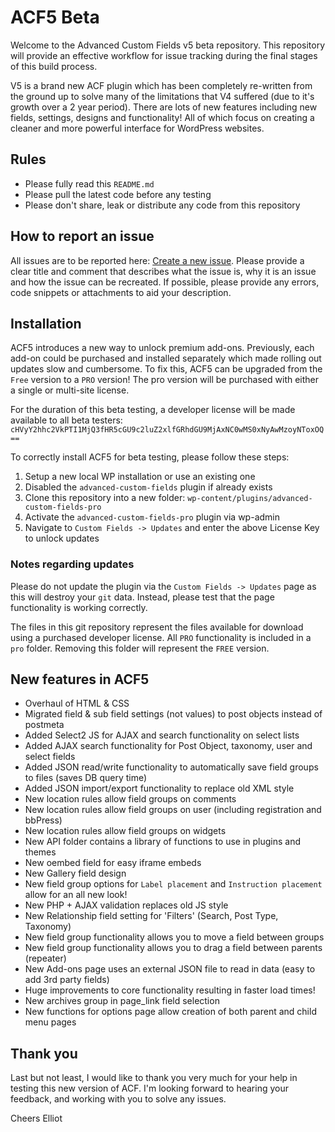 ACF5 Beta
=========

Welcome to the Advanced Custom Fields v5 beta repository. This repository will provide an effective workflow for issue tracking during the final stages of this build process.

V5 is a brand new ACF plugin which has been completely re-written from the ground up to solve many of the limitations that V4 suffered (due to it's growth over a 2 year period). There are lots of new features including new fields, settings, designs and functionality! All of which focus on creating a cleaner and more powerful interface for WordPress websites.

Rules
-----
* Please fully read this `README.md`
* Please pull the latest code before any testing
* Please don't share, leak or distribute any code from this repository

How to report an issue
----------------------

All issues are to be reported here: [Create a new issue](https://github.com/elliotcondon/acf5-beta/issues/). Please provide a clear title and comment that describes what the issue is, why it is an issue and how the issue can be recreated. If possible, please provide any errors, code snippets or attachments to aid your description.

Installation
------------

ACF5 introduces a new way to unlock premium add-ons. Previously, each add-on could be purchased and installed separately which made rolling out updates slow and cumbersome. To fix this, ACF5 can be upgraded from the `Free` version to a `PRO` version! The pro version will be purchased with either a single or multi-site license. 

For the duration of this beta testing, a developer license will be made available to all beta testers:
`cHVyY2hhc2VkPTI1MjQ3fHR5cGU9c2luZ2xlfGRhdGU9MjAxNC0wMS0xNyAwMzoyNToxOQ==`

To correctly install ACF5 for beta testing, please follow these steps:

1. Setup a new local WP installation or use an existing one
2. Disabled the `advanced-custom-fields` plugin if already exists
3. Clone this repository into a new folder: `wp-content/plugins/advanced-custom-fields-pro`
4. Activate the `advanced-custom-fields-pro` plugin via wp-admin
5. Navigate to `Custom Fields -> Updates` and enter the above License Key to unlock updates

### Notes regarding updates

Please do not update the plugin via the `Custom Fields -> Updates` page as this will destroy your `git` data. Instead, please test that the page functionality is working correctly.

The files in this git repository represent the files available for download using a purchased developer license. All `PRO` functionality is included in a `pro` folder. Removing this folder will represent the `FREE` version.

New features in ACF5
--------------------

* Overhaul of HTML & CSS
* Migrated field & sub field settings (not values) to post objects instead of postmeta
* Added Select2 JS for AJAX and search functionality on select lists
* Added AJAX search functionality for Post Object, taxonomy, user and select fields
* Added JSON read/write functionality to automatically save field groups to files (saves DB query time)
* Added JSON import/export functionality to replace old XML style
* New location rules allow field groups on comments
* New location rules allow field groups on user (including registration and bbPress)
* New location rules allow field groups on widgets
* New API folder contains a library of functions to use in plugins and themes
* New oembed field for easy iframe embeds
* New Gallery field design
* New field group options for `Label placement` and `Instruction placement` allow for an all new look!
* New PHP + AJAX validation replaces old JS style
* New Relationship field setting for 'Filters' (Search, Post Type, Taxonomy)
* New field group functionality allows you to move a field between groups
* New field group functionality allows you to drag a field between parents (repeater)
* New Add-ons page uses an external JSON file to read in data (easy to add 3rd party fields)
* Huge improvements to core functionality resulting in faster load times!
* New archives group in page_link field selection
* New functions for options page allow creation of both parent and child menu pages

Thank you
---------

Last but not least, I would like to thank you very much for your help in testing this new version of ACF. I'm looking forward to hearing your feedback, and working with you to solve any issues.

Cheers
Elliot
